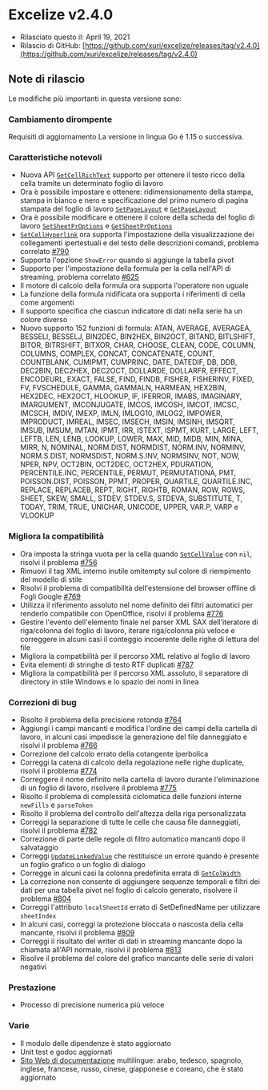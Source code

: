 # Excelize v2.4.0

* Rilasciato questo il: April 19, 2021
* Rilascio di GitHub: [https://github.com/xuri/excelize/releases/tag/v2.4.0](https://github.com/xuri/excelize/releases/tag/v2.4.0)

## Note di rilascio

Le modifiche più importanti in questa versione sono:

### Cambiamento dirompente

Requisiti di aggiornamento La versione in lingua Go è 1.15 o successiva.

### Caratteristiche notevoli

* Nuova API [`GetCellRichText`](https://pkg.go.dev/github.com/xuri/excelize/v2@v2.4.0#File.GetCellRichText) supporto per ottenere il testo ricco della cella tramite un determinato foglio di lavoro
* Ora è possibile impostare e ottenere: ridimensionamento della stampa, stampa in bianco e nero e specificazione del primo numero di pagina stampata del foglio di lavoro [`SetPageLayout`](https://pkg.go.dev/github.com/xuri/excelize/v2@v2.4.0#File.SetPageLayout) e [`GetPageLayout`](https://pkg.go.dev/github.com/xuri/excelize/v2@v2.4.0#File.GetPageLayout)
* Ora è possibile modificare e ottenere il colore della scheda del foglio di lavoro [`SetSheetPrOptions`](https://pkg.go.dev/github.com/xuri/excelize/v2@v2.4.0#File.SetSheetPrOptions) e [`GetSheetPrOptions`](https://pkg.go.dev/github.com/xuri/excelize/v2@v2.4.0#File.GetSheetPrOptions)
* [`SetCellHyperlink`](https://pkg.go.dev/github.com/xuri/excelize/v2@v2.4.0#File.SetCellHyperlink) ora supporta l'impostazione della visualizzazione dei collegamenti ipertestuali e del testo delle descrizioni comandi, problema correlato [#790](https://github.com/xuri/excelize/issues/790)
* Supporta l'opzione `ShowError` quando si aggiunge la tabella pivot
* Supporto per l'impostazione della formula per la cella nell'API di streaming, problema correlato [#625](https://github.com/xuri/excelize/issues/625)
* Il motore di calcolo della formula ora supporta l'operatore non uguale
* La funzione della formula nidificata ora supporta i riferimenti di cella come argomenti
* Il supporto specifica che ciascun indicatore di dati nella serie ha un colore diverso
* Nuovo supporto 152 funzioni di formula: ATAN, AVERAGE, AVERAGEA, BESSELI, BESSELJ, BIN2DEC, BIN2HEX, BIN2OCT, BITAND, BITLSHIFT, BITOR, BITRSHIFT, BITXOR, CHAR, CHOOSE, CLEAN, CODE, COLUMN, COLUMNS, COMPLEX, CONCAT, CONCATENATE, COUNT, COUNTBLANK, CUMIPMT, CUMPRINC, DATE, DATEDIF, DB, DDB, DEC2BIN, DEC2HEX, DEC2OCT, DOLLARDE, DOLLARFR, EFFECT, ENCODEURL, EXACT, FALSE, FIND, FINDB, FISHER, FISHERINV, FIXED, FV, FVSCHEDULE, GAMMA, GAMMALN, HARMEAN, HEX2BIN, HEX2DEC, HEX2OCT, HLOOKUP, IF, IFERROR, IMABS, IMAGINARY, IMARGUMENT, IMCONJUGATE, IMCOS, IMCOSH, IMCOT, IMCSC, IMCSCH, IMDIV, IMEXP, IMLN, IMLOG10, IMLOG2, IMPOWER, IMPRODUCT, IMREAL, IMSEC, IMSECH, IMSIN, IMSINH, IMSQRT, IMSUB, IMSUM, IMTAN, IPMT, IRR, ISTEXT, ISPMT, KURT, LARGE, LEFT, LEFTB, LEN, LENB, LOOKUP, LOWER, MAX, MID, MIDB, MIN, MINA, MIRR, N, NOMINAL, NORM.DIST, NORMDIST, NORM.INV, NORMINV, NORM.S.DIST, NORMSDIST, NORM.S.INV, NORMSINV, NOT, NOW, NPER, NPV, OCT2BIN, OCT2DEC, OCT2HEX, PDURATION, PERCENTILE.INC, PERCENTILE, PERMUT, PERMUTATIONA, PMT, POISSON.DIST, POISSON, PPMT, PROPER, QUARTILE, QUARTILE.INC, REPLACE, REPLACEB, REPT, RIGHT, RIGHTB, ROMAN, ROW, ROWS, SHEET, SKEW, SMALL, STDEV, STDEV.S, STDEVA, SUBSTITUTE, T, TODAY, TRIM, TRUE, UNICHAR, UNICODE, UPPER, VAR.P, VARP e VLOOKUP

### Migliora la compatibilità

* Ora imposta la stringa vuota per la cella quando [`SetCellValue`](https://pkg.go.dev/github.com/xuri/excelize/v2@v2.4.0#File.SetCellValue) con `nil`, risolvi il problema [#756](https://github.com/xuri/excelize/issues/756)
* Rimuovi il tag XML interno inutile omitempty sul colore di riempimento del modello di stile
* Risolvi il problema di compatibilità dell'estensione del browser offline di Fogli Google [#769](https://github.com/xuri/excelize/issues/769)
* Utilizza il riferimento assoluto nel nome definito dei filtri automatici per renderlo compatibile con OpenOffice, risolvi il problema [#776](https://github.com/xuri/excelize/issues/776)
* Gestire l'evento dell'elemento finale nel parser XML SAX dell'iteratore di riga/colonna del foglio di lavoro, iterare riga/colonna più veloce e correggere in alcuni casi il conteggio incoerente delle righe di lettura del file
* Migliora la compatibilità per il percorso XML relativo al foglio di lavoro
* Evita elementi di stringhe di testo RTF duplicati [#787](https://github.com/xuri/excelize/issues/787)
* Migliora la compatibilità per il percorso XML assoluto, il separatore di directory in stile Windows e lo spazio dei nomi in linea

### Correzioni di bug

* Risolto il problema della precisione rotonda [#764](https://github.com/xuri/excelize/issues/764)
* Aggiungi i campi mancanti e modifica l'ordine dei campi della cartella di lavoro, in alcuni casi impedisce la generazione del file danneggiato e risolvi il problema [#766](https://github.com/xuri/excelize/issues/766)
* Correzione del calcolo errato della cotangente iperbolica
* Correggi la catena di calcolo della regolazione nelle righe duplicate, risolvi il problema [#774](https://github.com/xuri/excelize/issues/774)
* Correggere il nome definito nella cartella di lavoro durante l'eliminazione di un foglio di lavoro, risolvere il problema [#775](https://github.com/xuri/excelize/issues/775)
* Risolto il problema di complessità ciclomatica delle funzioni interne `newFills` e `parseToken`
* Risolto il problema del controllo dell'altezza della riga personalizzata
* Correggi la separazione di tutte le celle che causa file danneggiati, risolvi il problema [#782](https://github.com/xuri/excelize/issues/782)
* Correzione di parte delle regole di filtro automatico mancanti dopo il salvataggio
* Correggi [`UpdateLinkedValue`](https://pkg.go.dev/github.com/xuri/excelize/v2@v2.4.0#File.UpdateLinkedValue) che restituisce un errore quando è presente un foglio grafico o un foglio di dialogo
* Corregge in alcuni casi la colonna predefinita errata di [`GetColWidth`](https://pkg.go.dev/github.com/xuri/excelize/v2@v2.4.0#File.GetColWidth)
* La correzione non consente di aggiungere sequenze temporali e filtri dei dati per una tabella pivot nel foglio di calcolo generato, risolvere il problema [#804](https://github.com/xuri/excelize/issues/804)
* Correggi l'attributo `localSheetId` errato di SetDefinedName per utilizzare `sheetIndex`
* In alcuni casi, correggi la protezione bloccata o nascosta della cella mancante, risolvi il problema [#809](https://github.com/xuri/excelize/issues/809)
* Correggi il risultato del writer di dati in streaming mancante dopo la chiamata all'API normale, risolvi il problema [#813](https://github.com/xuri/excelize/issues/813)
* Risolve il problema del colore del grafico mancante delle serie di valori negativi

### Prestazione

* Processo di precisione numerica più veloce

### Varie

* Il modulo delle dipendenze è stato aggiornato
* Unit test e godoc aggiornati
* [Sito Web di documentazione](https://xuri.me/excelize) multilingue: arabo, tedesco, spagnolo, inglese, francese, russo, cinese, giapponese e coreano, che è stato aggiornato
